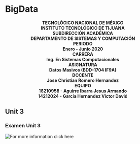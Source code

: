 # BigData
<b><p align="center">
                                                 TECNOLÓGICO NACIONAL DE MÉXICO</br>
                                                INSTITUTO TECNOLÓGICO DE TIJUANA</br>
                                                      SUBDIRECCIÓN ACADÉMICA</br>
                                              DEPARTAMENTO DE SISTEMAS Y COMPUTACIÓN</br> 
                                                           PERIODO</br>
                                                      Enero - Junio 2020</br>
                                                           CARRERA</br>
                                               Ing. En Sistemas Computacionales</br>
                                                          ASIGNATURA</br> 
                                                Datos Masivos (BDD-1704 IF9A)</br>
                                                           DOCENTE</br>
                                                Jose Christian Romero Hernandez</br>
                                                           EQUIPO</br>
                                             16210958 - Aguirre Ibarra Jesus Armando</br>
                                             14212024 - Garcia Hernandez Victor David</br>                                                                                     
</p></b>

## Unit 3

### Examen Unit 3 
![For more information click here](https://github.com/victorghz/BigData/blob/Unidad_3/Evaluations)
